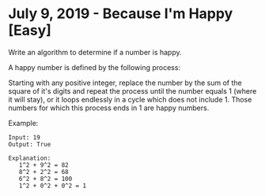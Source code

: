# July 9, 2019 - Because I'm Happy [Easy]

Write an algorithm to determine if a number is happy.

A happy number is defined by the following process:

Starting with any positive integer, replace the number by the sum of 
the square of it's digits and repeat the process until the number equals 
1 (where it will stay), or it loops endlessly in a cycle which does not 
include 1. Those numbers for which this process ends in 1 are happy numbers.

Example:
```
Input: 19
Output: True

Explanation:
   1^2 + 9^2 = 82
   8^2 + 2^2 = 68
   6^2 + 8^2 = 100
   1^2 + 0^2 + 0^2 = 1
```
